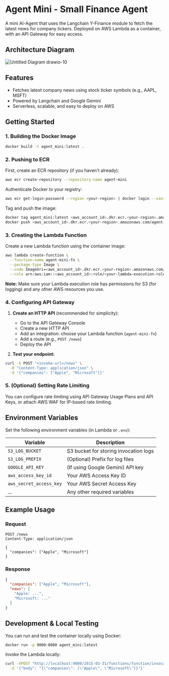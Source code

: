 # Agent Mini - Small Finance Agent

A mini AI-Agent that uses the Langchain Y-Finance module to fetch the latest news for company tickers. Deployed on AWS Lambda as a container, with an API Gateway for easy access.

## Architecture Diagram

![Untitled Diagram drawio-10](https://github.com/user-attachments/assets/0db24298-da0c-4118-90a4-8e01ac2041df)


## Features

- Fetches latest company news using stock ticker symbols (e.g., AAPL, MSFT)
- Powered by Langchain and Google Gemini
- Serverless, scalable, and easy to deploy on AWS

## Getting Started

### 1. Building the Docker Image

```bash
docker build -t agent_mini:latest .
```

### 2. Pushing to ECR

First, create an ECR repository (if you haven't already):

```bash
aws ecr create-repository --repository-name agent-mini
```

Authenticate Docker to your registry:

```bash
aws ecr get-login-password --region <your-region> | docker login --username AWS --password-stdin <aws_account_id>.dkr.ecr.<your-region>.amazonaws.com
```

Tag and push the image:

```bash
docker tag agent_mini:latest <aws_account_id>.dkr.ecr.<your-region>.amazonaws.com/agent-mini:latest
docker push <aws_account_id>.dkr.ecr.<your-region>.amazonaws.com/agent-mini:latest
```

### 3. Creating the Lambda Function

Create a new Lambda function using the container image:

```bash
aws lambda create-function \
  --function-name agent-mini-fn \
  --package-type Image \
  --code ImageUri=<aws_account_id>.dkr.ecr.<your-region>.amazonaws.com/agent-mini:latest \
  --role arn:aws:iam::<aws_account_id>:role/<your-lambda-execution-role>
```

**Note:** Make sure your Lambda execution role has permissions for S3 (for logging) and any other AWS resources you use.

### 4. Configuring API Gateway

1. **Create an HTTP API** (recommended for simplicity):
   - Go to the API Gateway Console
   - Create a new HTTP API
   - Add an integration: choose your Lambda function (`agent-mini-fn`)
   - Add a route (e.g., `POST /news`)
   - Deploy the API

2. **Test your endpoint:**

```bash
curl -X POST "<invoke-url>/news" \
  -H "Content-Type: application/json" \
  -d '{"companies": ["Apple", "Microsoft"]}'
```

### 5. (Optional) Setting Rate Limiting

You can configure rate limiting using API Gateway Usage Plans and API Keys, or attach AWS WAF for IP-based rate limiting.

## Environment Variables

Set the following environment variables (in Lambda or `.env`):

| Variable | Description |
|----------|-------------|
| `S3_LOG_BUCKET` | S3 bucket for storing invocation logs |
| `S3_LOG_PREFIX` | (Optional) Prefix for log files |
| `GOOGLE_API_KEY` | (If using Google Gemini) API key |
| `aws_access_key_id` | Your AWS Access Key ID
| `aws_secret_access_key` | Your AWS Secret Access Key | 
| ... | Any other required variables |

## Example Usage

### Request

```http
POST /news
Content-Type: application/json

{
  "companies": ["Apple", "Microsoft"]
}
```

### Response

```json
{
  "companies": ["Apple", "Microsoft"],
  "news": [
    "Apple: ...",
    "Microsoft: ..."
  ]
}
```

## Development & Local Testing

You can run and test the container locally using Docker:

```bash
docker run -p 9000:8080 agent_mini:latest
```

Invoke the Lambda locally:

```bash
curl -XPOST "http://localhost:9000/2015-03-31/functions/function/invocations" \
  -d '{"body": "{\"companies\": [\"Apple\", \"Microsoft\"]}"}'
```
